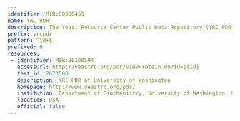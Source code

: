```yaml
---
identifier: MIR:00000459
name: YRC PDR
description: The Yeast Resource Center Public Data Repository (YRC PDR) serves as a single point of access for the experimental data produced from many collaborations typically studying Saccharomyces cerevisiae (baker's yeast). The experimental data include large amounts of mass spectrometry results from protein co-purification experiments, yeast two-hybrid interaction experiments, fluorescence microscopy images and protein structure predictions.
prefix: yrcpdr
pattern: ^\d+$
prefixed: 0
resources:
 - identifier: MIR:00100594
   accessurl: http://yeastrc.org/pdr/viewProtein.do?id=${id}
   test_id: 2673500
   description: YRC PDR at University of Washington
   homepage: http://www.yeastrc.org/pdr/
   institution: Department of Biochemistry, University of Washington, Seattle
   location: USA
   official: false
---
```

